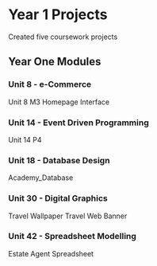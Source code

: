 # Year 1 Projects

Created five coursework projects

## Year One Modules

### Unit 8 - e-Commerce
Unit 8 M3 Homepage Interface

### Unit 14 - Event Driven Programming
Unit 14 P4

### Unit 18 - Database Design
Academy_Database

### Unit 30 - Digital Graphics
Travel Wallpaper
Travel Web Banner

### Unit 42 - Spreadsheet Modelling
Estate Agent Spreadsheet
